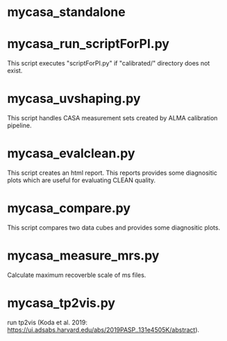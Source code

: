# mycasa_standalone

mycasa_run_scriptForPI.py
============
This script executes "scriptForPI.py" if "calibrated/" directory does not exist.

mycasa_uvshaping.py
============
This script handles CASA measurement sets created by ALMA calibration pipeline.

mycasa_evalclean.py
============
This script creates an html report. This reports provides some diagnositic plots which are useful for evaluating CLEAN quality.

mycasa_compare.py
============
This script compares two data cubes and provides some diagnositic plots.

mycasa_measure_mrs.py
============
Calculate maximum recoverble scale of ms files.

mycasa_tp2vis.py
============
run tp2vis (Koda et al. 2019: https://ui.adsabs.harvard.edu/abs/2019PASP..131e4505K/abstract).
